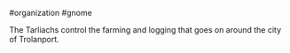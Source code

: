 #organization #gnome

The Tarliachs control the farming and logging that goes on around the city of Trolanport.
